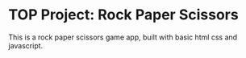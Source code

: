 # TOP Project: Rock Paper Scissors

This is a rock paper scissors game app, built with basic html css and javascript.
